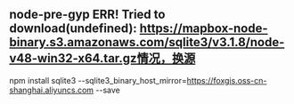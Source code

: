## node-pre-gyp ERR! Tried to download(undefined): https://mapbox-node-binary.s3.amazonaws.com/sqlite3/v3.1.8/node-v48-win32-x64.tar.gz情况，换源
npm install sqlite3 --sqlite3_binary_host_mirror=https://foxgis.oss-cn-shanghai.aliyuncs.com --save